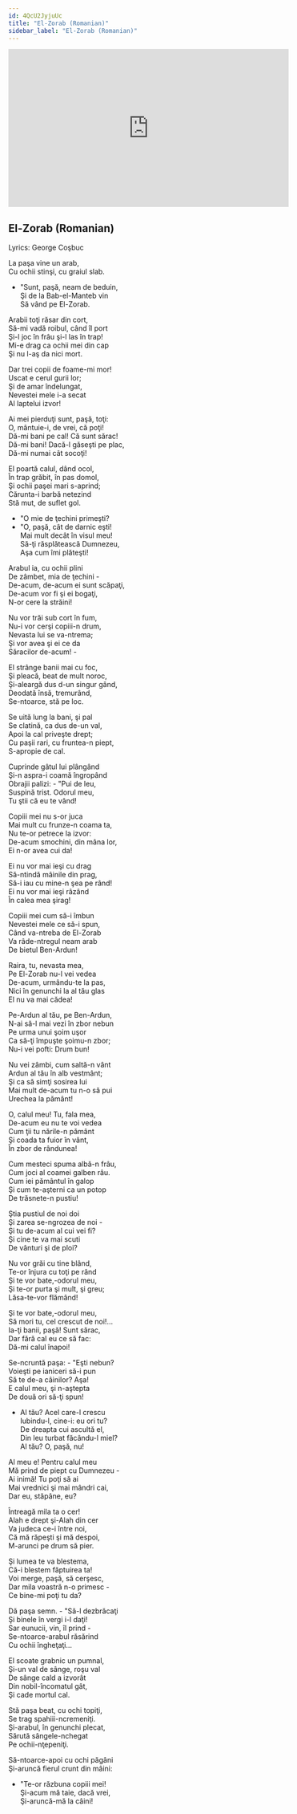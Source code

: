 ```yaml
---
id: 4QcU2JyjuUc
title: "El-Zorab (Romanian)"
sidebar_label: "El-Zorab (Romanian)"
---
```


<div class="video-float-container">
  <iframe
    width="560"
    height="315"
    src="https://www.youtube.com/embed/4QcU2JyjuUc"
    title="YouTube video player"
    frameborder="0"
    allow="accelerometer; autoplay; clipboard-write; encrypted-media; gyroscope; picture-in-picture; web-share"
    referrerpolicy="strict-origin-when-cross-origin"
    allowfullscreen
  ></iframe>
</div>

## El-Zorab (Romanian)

Lyrics: George Coşbuc

La paşa vine un arab,  
Cu ochii stinşi, cu graiul slab.  
- "Sunt, paşă, neam de beduin,  
Şi de la Bab-el-Manteb vin  
Să vând pe El-Zorab.

Arabii toţi răsar din cort,  
Să-mi vadă roibul, când îl port  
Şi-l joc în frâu şi-l las în trap!  
Mi-e drag ca ochii mei din cap  
Şi nu l-aş da nici mort.

Dar trei copii de foame-mi mor!  
Uscat e cerul gurii lor;  
Şi de amar îndelungat,  
Nevestei mele i-a secat  
Al laptelui izvor!

Ai mei pierduţi sunt, paşă, toţi:  
O, mântuie-i, de vrei, că poţi!  
Dă-mi bani pe cal! Că sunt sărac!  
Dă-mi bani! Dacă-l găseşti pe plac,  
Dă-mi numai cât socoţi!

El poartă calul, dând ocol,  
În trap grăbit, în pas domol,  
Şi ochii paşei mari s-aprind;  
Cărunta-i barbă netezind  
Stă mut, de suflet gol.

- "O mie de ţechini primeşti?  
- "O, paşă, cât de darnic eşti!  
Mai mult decât în visul meu!  
Să-ţi răsplătească Dumnezeu,  
Aşa cum îmi plăteşti!

Arabul ia, cu ochii plini  
De zâmbet, mia de ţechini -  
De-acum, de-acum ei sunt scăpaţi,  
De-acum vor fi şi ei bogaţi,  
N-or cere la străini!

Nu vor trăi sub cort în fum,  
Nu-i vor cerşi copiii-n drum,  
Nevasta lui se va-ntrema;  
Şi vor avea şi ei ce da  
Săracilor de-acum! -

El strânge banii mai cu foc,  
Şi pleacă, beat de mult noroc,  
Şi-aleargă dus d-un singur gând,  
Deodată însă, tremurând,  
Se-ntoarce, stă pe loc.

Se uită lung la bani, şi pal  
Se clatină, ca dus de-un val,  
Apoi la cal priveşte drept;  
Cu paşii rari, cu fruntea-n piept,  
S-apropie de cal.

Cuprinde gâtul lui plângând  
Şi-n aspra-i coamă îngropând  
Obrajii palizi: - "Pui de leu,  
Suspină trist. Odorul meu,  
Tu ştii că eu te vând!

Copiii mei nu s-or juca  
Mai mult cu frunze-n coama ta,  
Nu te-or petrece la izvor:  
De-acum smochini, din mâna lor,  
Ei n-or avea cui da!

Ei nu vor mai ieşi cu drag  
Să-ntindă mâinile din prag,  
Să-i iau cu mine-n şea pe rând!  
Ei nu vor mai ieşi râzând  
În calea mea şirag!

Copiii mei cum să-i îmbun  
Nevestei mele ce să-i spun,  
Când va-ntreba de El-Zorab  
Va râde-ntregul neam arab  
De bietul Ben-Ardun!

Raira, tu, nevasta mea,  
Pe El-Zorab nu-l vei vedea  
De-acum, urmându-te la pas,  
Nici în genunchi la al tău glas  
El nu va mai cădea!

Pe-Ardun al tău, pe Ben-Ardun,  
N-ai să-l mai vezi în zbor nebun  
Pe urma unui şoim uşor  
Ca să-ţi împuşte şoimu-n zbor;  
Nu-i vei pofti: Drum bun!

Nu vei zâmbi, cum saltă-n vânt  
Ardun al tău în alb vestmânt;  
Şi ca să simţi sosirea lui  
Mai mult de-acum tu n-o să pui  
Urechea la pământ!

O, calul meu! Tu, fala mea,  
De-acum eu nu te voi vedea  
Cum ţii tu nările-n pământ  
Şi coada ta fuior în vânt,  
În zbor de rândunea!

Cum mesteci spuma albă-n frâu,  
Cum joci al coamei galben râu.  
Cum iei pământul în galop  
Şi cum te-aşterni ca un potop  
De trăsnete-n pustiu!

Ştia pustiul de noi doi  
Şi zarea se-ngrozea de noi -  
Şi tu de-acum al cui vei fi?  
Şi cine te va mai scuti  
De vânturi şi de ploi?

Nu vor grăi cu tine blând,  
Te-or înjura cu toţi pe rând  
Şi te vor bate,-odorul meu,  
Şi te-or purta şi mult, şi greu;  
Lăsa-te-vor flămând!

Şi te vor bate,-odorul meu,  
Să mori tu, cel crescut de noi!...  
Ia-ţi banii, paşă! Sunt sărac,  
Dar fără cal eu ce să fac:  
Dă-mi calul înapoi!

Se-ncruntă paşa: - "Eşti nebun?  
Voieşti pe ianiceri să-i pun  
Să te de-a câinilor? Aşa!  
E calul meu, şi n-aştepta  
De două ori să-ţi spun!

- Al tău? Acel care-l crescu  
Iubindu-l, cine-i: eu ori tu?  
De dreapta cui ascultă el,  
Din leu turbat făcându-l miel?  
Al tău? O, paşă, nu!

Al meu e! Pentru calul meu  
Mă prind de piept cu Dumnezeu -  
Ai inimă! Tu poţi să ai  
Mai vrednici şi mai mândri cai,  
Dar eu, stăpâne, eu?

Întreagă mila ta o cer!  
Alah e drept şi-Alah din cer  
Va judeca ce-i între noi,  
Că mă răpeşti şi mă despoi,  
M-arunci pe drum să pier.

Şi lumea te va blestema,  
Că-i blestem făptuirea ta!  
Voi merge, paşă, să cerşesc,  
Dar mila voastră n-o primesc -  
Ce bine-mi poţi tu da?

Dă paşa semn. - "Să-l dezbrăcaţi  
Şi binele în vergi i-l daţi!  
Sar eunucii, vin, îl prind -  
Se-ntoarce-arabul răsărind  
Cu ochii îngheţaţi...

El scoate grabnic un pumnal,  
Şi-un val de sânge, roşu val  
De sânge cald a izvorât  
Din nobil-încomatul gât,  
Şi cade mortul cal.

Stă paşa beat, cu ochi topiţi,  
Se trag spahiii-ncremeniţi.  
Şi-arabul, în genunchi plecat,  
Sărută sângele-nchegat  
Pe ochii-nţepeniţi.

Să-ntoarce-apoi cu ochi păgâni  
Şi-aruncă fierul crunt din mâini:  
- "Te-or răzbuna copiii mei!  
Şi-acum mă taie, dacă vrei,  
Şi-aruncă-mă la câini!
